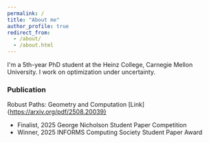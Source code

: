 ```yaml
---
permalink: /
title: "About me"
author_profile: true
redirect_from: 
  - /about/
  - /about.html
---
```


I'm a 5th-year PhD student at the Heinz College, Carnegie Mellon University. I work on optimization under uncertainty. 


### Publication

Robust Paths: Geometry and Computation [Link]{https://arxiv.org/pdf/2508.20039}

- Finalist, 2025 George Nicholson Student Paper Competition
- Winner, 2025 INFORMS Computing Society Student Paper Award


